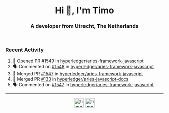 <h1 align="center">Hi 👋, I'm Timo</h1>
<h3 align="center">A developer from Utrecht, The Netherlands</h3>
<br/>
<!-- https://github.com/rahuldkjain/github-profile-readme-generator --!>

<!--  <p align="left"><img src="https://github-readme-stats.vercel.app/api?username=timoglastra&show_icons=true&count_private=true&" alt="timoglastra" /></p> --!>

<!--
Github language stats
<p align="left"><img src="https://github-readme-stats.vercel.app/api/top-langs/?username=timoglastra&layout=compact" alt="timoglastra" /><p>
-->

<!-- Codestats language stats -->
<!-- <p align="left"><img src="https://codestats-readme.vercel.app/api/top-langs/?username=timoglastra&layout=compact&language_count=12" alt="timoglastra" /><p>    --!>
  
<h3>Recent Activity</h3>

<!--START_SECTION:activity-->
1. 💪 Opened PR [#1549](https://github.com/hyperledger/aries-framework-javascript/pull/1549) in [hyperledger/aries-framework-javascript](https://github.com/hyperledger/aries-framework-javascript)
2. 🗣 Commented on [#1548](https://github.com/hyperledger/aries-framework-javascript/pull/1548#issuecomment-1683837134) in [hyperledger/aries-framework-javascript](https://github.com/hyperledger/aries-framework-javascript)
3. 🎉 Merged PR [#1547](https://github.com/hyperledger/aries-framework-javascript/pull/1547) in [hyperledger/aries-framework-javascript](https://github.com/hyperledger/aries-framework-javascript)
4. 🎉 Merged PR [#133](https://github.com/hyperledger/aries-javascript-docs/pull/133) in [hyperledger/aries-javascript-docs](https://github.com/hyperledger/aries-javascript-docs)
5. 🗣 Commented on [#1547](https://github.com/hyperledger/aries-framework-javascript/pull/1547#issuecomment-1683734031) in [hyperledger/aries-framework-javascript](https://github.com/hyperledger/aries-framework-javascript)
<!--END_SECTION:activity-->

---

<p align="center">
<a href="https://twitter.com/timoglastra" target="blank"><img align="center" src="https://cdn.jsdelivr.net/npm/simple-icons@3.0.1/icons/twitter.svg" alt="timoglastra" height="30" width="30" /></a>
<a href="https://linkedin.com/in/timoglastra" target="blank"><img align="center" src="https://cdn.jsdelivr.net/npm/simple-icons@3.0.1/icons/linkedin.svg" alt="timoglastra" height="30" width="30" /></a>
</p>



